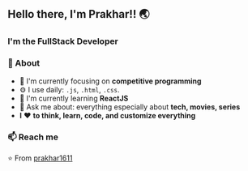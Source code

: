 ## Hello there, I'm Prakhar!! 🌏

### I'm the FullStack Developer

### 🚀 About

- 👀 I'm currently focusing on **competitive programming**
- ⚙️ I use daily: `.js`, `.html`, `.css`.
- 🔭 I'm currently learning **ReactJS**
- 💬 Ask me about: everything especially about **tech, movies, series**
- **I** ❤️ **to think, learn, code, and customize everything**

### 📫 Reach me


⭐️ From [prakhar1611](https://github.com/prakhar1611)
